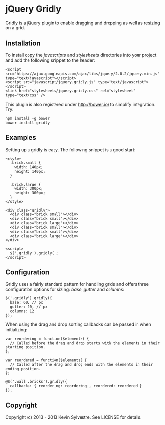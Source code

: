 # jQuery Gridly

Gridly is a jQuery plugin to enable dragging and dropping as well as resizing on a grid.

## Installation

To install copy the *javascripts* and *stylesheets* directories into your project and add the following snippet to the header:

    <script src="https://ajax.googleapis.com/ajax/libs/jquery/2.0.2/jquery.min.js" type="text/javascript"></script>
    <script src="javascript/jquery.gridly.js" type="text/javascript"></script>
    <link href="stylesheets/jquery.gridly.css" rel="stylesheet" type="text/css" />

This plugin is also registered under http://bower.io/ to simplify integration. Try:

    npm install -g bower
    bower install gridly

## Examples

Setting up a gridly is easy. The following snippet is a good start:

    <style>
      .brick.small {
        width: 140px;
        height: 140px;
      }

      .brick.large {
        width: 300px;
        height: 300px;
      }
    </style>

    <div class="gridly">
      <div class="brick small"></div>
      <div class="brick small"></div>
      <div class="brick large"></div>
      <div class="brick small"></div>
      <div class="brick small"></div>
      <div class="brick large"></div>
    </div>

    <script>
      $('.gridly').gridly();
    </script>

## Configuration

Gridly uses a fairly standard pattern for handling grids and offers three configuration options for sizing: *base*, *gutter* and *columns*:

    $('.gridly').gridly({
      base: 60, // px 
      gutter: 20, // px
      columns: 12
    });

When using the drag and drop sorting callbacks can be passed in when initializing:

    var reordering = function($elements) {
      // Called before the drag and drop starts with the elements in their starting position.
    };

    var reordered = function($elements) {
      // Called after the drag and drop ends with the elements in their ending position.
    };

    @$('.wall .bricks').gridly({
      callbacks: { reordering: reordering , reordered: reordered }
    });


## Copyright

Copyright (c) 2013 - 2013 Kevin Sylvestre. See LICENSE for details.
